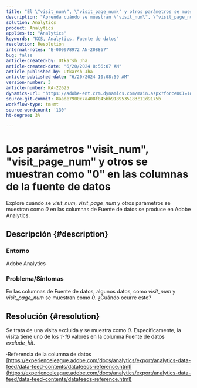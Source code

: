 ```yaml
---
title: "El \"visit_num\", \"visit_page_num\" y otros parámetros se muestran como \"0\" en las columnas de la fuente de datos"
description: "Aprenda cuándo se muestran \"visit_num\", \"visit_page_num\" y otros parámetros como \"0\" en las columnas de fuente de datos en Adobe Analytics."
solution: Analytics
product: Analytics
applies-to: "Analytics"
keywords: "KCS, Analytics, Fuente de datos"
resolution: Resolution
internal-notes: "E-000978972 AN-208867"
bug: false
article-created-by: Utkarsh Jha
article-created-date: "6/20/2024 8:56:07 AM"
article-published-by: Utkarsh Jha
article-published-date: "6/20/2024 10:08:59 AM"
version-number: 3
article-number: KA-22625
dynamics-url: "https://adobe-ent.crm.dynamics.com/main.aspx?forceUCI=1&pagetype=entityrecord&etn=knowledgearticle&id=04157dea-e22e-ef11-840a-00224809e160"
source-git-commit: 8aade7900c7a408f045bb9189535183c11d9175b
workflow-type: tm+mt
source-wordcount: '130'
ht-degree: 3%

---
```


# Los parámetros &quot;visit_num&quot;, &quot;visit_page_num&quot; y otros se muestran como &quot;0&quot; en las columnas de la fuente de datos


Explore cuándo se *visit_num*, *visit_page_num* y otros parámetros se muestran como *0* en las columnas de Fuente de datos se produce en Adobe Analytics.

## Descripción {#description}


### Entorno

Adobe Analytics



### Problema/Síntomas

En las columnas de Fuente de datos, algunos datos, como *visit_num* y *visit_page_num* se muestran como *0*. ¿Cuándo ocurre esto?


## Resolución {#resolution}


Se trata de una visita excluida y se muestra como *0*. Específicamente, la visita tiene uno de los *1-16* valores en la columna Fuente de datos *exclude_hit*.

·Referencia de la columna de datos
[https://experienceleague.adobe.com/docs/analytics/export/analytics-data-feed/data-feed-contents/datafeeds-reference.html](https://experienceleague.adobe.com/docs/analytics/export/analytics-data-feed/data-feed-contents/datafeeds-reference.html)
